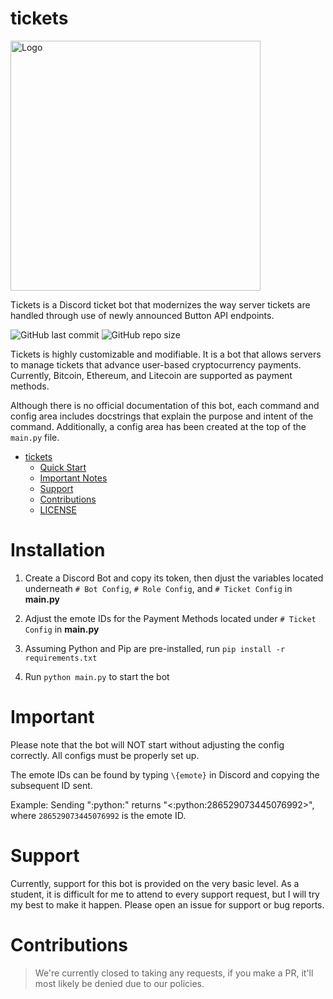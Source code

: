 # tickets

<img src="https://discord.com/assets/ff41b628a47ef3141164bfedb04fb220.png" alt="Logo" width="400">

Tickets is a Discord ticket bot that modernizes the way server tickets are handled through use of newly announced Button API endpoints.

![GitHub last commit](https://img.shields.io/github/last-commit/ayushgun/tickets?logo=github) ![GitHub repo size](https://img.shields.io/github/repo-size/ayushgun/tickets?logo=github)

Tickets is highly customizable and modifiable. It is a bot that allows servers to manage tickets that advance user-based cryptocurrency payments. Currently, Bitcoin, Ethereum, and Litecoin are supported as payment methods.

Although there is no official documentation of this bot, each command and config area includes docstrings that explain the purpose and intent of the command. Additionally, a config area has been created at the top of the `main.py` file. 

- [tickets](#tickets)
  - [Quick Start](#installation)
  - [Important Notes](#important)
  - [Support](#support)
  - [Contributions](#contributions)
  - [LICENSE](https://github.com/ayushgun/tickets/blob/main/LICENSE)

# Installation

1. Create a Discord Bot and copy its token, then djust the variables located underneath `# Bot Config`, `# Role Config`, and `# Ticket Config` in **main.py**

2. Adjust the emote IDs for the Payment Methods located under `# Ticket Config` in **main.py**

3. Assuming Python and Pip are pre-installed, run `pip install -r requirements.txt`

4. Run `python main.py` to start the bot

# Important
Please note that the bot will NOT start without adjusting the config correctly. All configs must be properly set up. 

The emote IDs can be found by typing `\{emote}` in Discord and copying the subsequent ID sent. 

Example: Sending "\:python:" returns "<:python:286529073445076992>", where `286529073445076992` is the emote ID.

# Support
Currently, support for this bot is provided on the very basic level. As a student, it is difficult for me to attend to every support request, but I will try my best to make it happen. Please open an issue for support or bug reports.

# Contributions
> We're currently closed to taking any requests, if you make a PR, it'll most likely be denied due to our policies.

